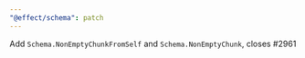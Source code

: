 ```yaml
---
"@effect/schema": patch
---
```


Add `Schema.NonEmptyChunkFromSelf` and `Schema.NonEmptyChunk`, closes #2961
